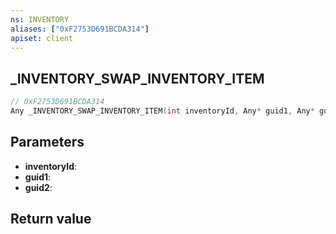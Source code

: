 ```yaml
---
ns: INVENTORY
aliases: ["0xF2753D691BCDA314"]
apiset: client
---
```

## _INVENTORY_SWAP_INVENTORY_ITEM

```c
// 0xF2753D691BCDA314
Any _INVENTORY_SWAP_INVENTORY_ITEM(int inventoryId, Any* guid1, Any* guid2);
```


## Parameters
* **inventoryId**:
* **guid1**:
* **guid2**:

## Return value